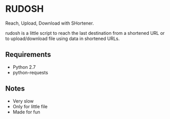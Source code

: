 # RUDOSH
Reach, Upload, Download with SHortener.

rudosh is a little script to reach the last destination from a shortened URL or to upload/download file using data in shortened URLs.

## Requirements

 * Python 2.7
 * python-requests

## Notes

  * Very slow
  * Only for little file
  * Made for fun
